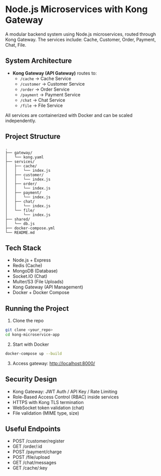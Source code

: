 # Node.js Microservices with Kong Gateway

A modular backend system using Node.js microservices, routed through Kong Gateway. The services include: Cache, Customer, Order, Payment, Chat, File.

## System Architecture
- **Kong Gateway (API Gateway)** routes to:
  - `/cache` → Cache Service
  - `/customer` → Customer Service
  - `/order` → Order Service
  - `/payment` → Payment Service
  - `/chat` → Chat Service
  - `/file` → File Service

All services are containerized with Docker and can be scaled independently.

## Project Structure
```
.
├── gateway/
│   └── kong.yaml
├── services/
│   ├── cache/
│   │   └── index.js
│   ├── customer/
│   │   └── index.js
│   ├── order/
│   │   └── index.js
│   ├── payment/
│   │   └── index.js
│   ├── chat/
│   │   └── index.js
│   └── file/
│       └── index.js
├── shared/
│   └── db.js
├── docker-compose.yml
└── README.md
```

## Tech Stack
- Node.js + Express
- Redis (Cache)
- MongoDB (Database)
- Socket.IO (Chat)
- Multer/S3 (File Uploads)
- Kong Gateway (API Management)
- Docker + Docker Compose

## Running the Project
1. Clone the repo
```bash
git clone <your_repo>
cd kong-microservice-app
```
2. Start with Docker
```bash
docker-compose up --build
```
3. Access gateway: [http://localhost:8000/](http://localhost:8000/)

## Security Design
- Kong Gateway: JWT Auth / API Key / Rate Limiting
- Role-Based Access Control (RBAC) inside services
- HTTPS with Kong TLS termination
- WebSocket token validation (chat)
- File validation (MIME type, size)

## Useful Endpoints
- POST /customer/register
- GET /order/:id
- POST /payment/charge
- POST /file/upload
- GET /chat/messages
- GET /cache/:key 